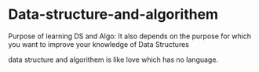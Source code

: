 # Data-structure-and-algorithem
Purpose of learning DS and Algo: It also depends on the purpose for which you want to improve your knowledge of Data Structures

data structure and algorithem is like love which has no language.
